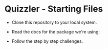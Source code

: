 


# Quizzler - Starting Files

- Clone this repository to your local system.

- Read the docs for the package we're using:

- Follow the step by step challenges.
